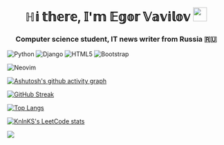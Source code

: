 <h1 align="center">
  ℍ𝕚 𝕥𝕙𝕖𝕣𝕖, 𝕀'𝕞 𝔼𝕘𝕠𝕣 𝕍𝕒𝕧𝕚𝕝𝕠𝕧
  <img src="https://github.com/blackcater/blackcater/raw/main/images/Hi.gif" height="32"/>
</h1>
<h3 align="center">
  Computer science student, IT news writer from Russia 🇷🇺
</h3>

![Python](https://img.shields.io/badge/python-3670A0?style=for-the-badge&logo=python&logoColor=ffdd54)
![Django](https://img.shields.io/badge/django-%23092E20.svg?style=for-the-badge&logo=django&logoColor=white)
![HTML5](https://img.shields.io/badge/html5-%23E34F26.svg?style=for-the-badge&logo=html5&logoColor=white)
![Bootstrap](https://img.shields.io/badge/bootstrap-%23563D7C.svg?style=for-the-badge&logo=bootstrap&logoColor=white)

![Neovim](https://img.shields.io/badge/NeoVim-%2357A143.svg?&style=for-the-badge&logo=neovim&logoColor=white)

[![Ashutosh's github activity graph](https://github-readme-activity-graph.cyclic.app/graph?username=Shecspi&theme=github-light)](https://github.com/ashutosh00710/github-readme-activity-graph)

[![GitHub Streak](https://streak-stats.demolab.com/?user=Shecspi)](https://git.io/streak-stats)

[![Top Langs](https://github-readme-stats.vercel.app/api/top-langs/?username=Shecspi)](https://github.com/anuraghazra/github-readme-stats)

[![KnlnKS's LeetCode stats](https://leetcode-stats-six.vercel.app/api?username=Shecspi)](https://github.com/KnlnKS/leetcode-stats)

![](https://komarev.com/ghpvc/?username=Shecspi)


<!--
**Shecspi/Shecspi** is a ✨ _special_ ✨ repository because its `README.md` (this file) appears on your GitHub profile.

Here are some ideas to get you started:

- 🔭 I’m currently working on ...
- 🌱 I’m currently learning ...
- 👯 I’m looking to collaborate on ...
- 🤔 I’m looking for help with ...
- 💬 Ask me about ...
- 📫 How to reach me: ...
- 😄 Pronouns: ...
- ⚡ Fun fact: ...
-->
